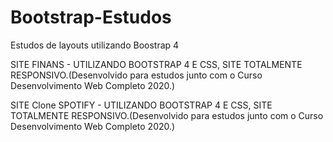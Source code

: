 # Bootstrap-Estudos
Estudos de layouts utilizando Boostrap 4

SITE FINANS - UTILIZANDO BOOTSTRAP 4 E CSS, SITE TOTALMENTE RESPONSIVO.(Desenvolvido para estudos junto com o Curso Desenvolvimento Web Completo 2020.)

SITE Clone SPOTIFY - UTILIZANDO BOOTSTRAP 4 E CSS, SITE TOTALMENTE RESPONSIVO.(Desenvolvido para estudos junto com o Curso Desenvolvimento Web Completo 2020.)
